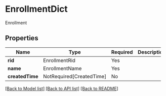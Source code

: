 # EnrollmentDict

Enrollment

## Properties
| Name | Type | Required | Description |
| ------------ | ------------- | ------------- | ------------- |
**rid** | EnrollmentRid | Yes |  |
**name** | EnrollmentName | Yes |  |
**createdTime** | NotRequired[CreatedTime] | No |  |


[[Back to Model list]](../../../../README.md#models-v2-link) [[Back to API list]](../../../../README.md#apis-v2-link) [[Back to README]](../../../../README.md)
